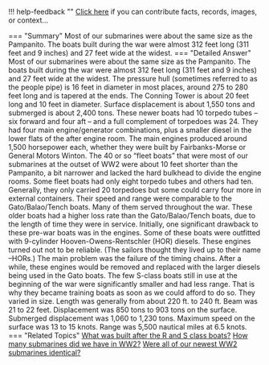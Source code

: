 !!! help-feedback ""
    <a href="/feedback/" data-feedback-link>Click here</a>
    if you can contribute facts, records, images, or context…

<a id="summary"></a>
=== "Summary"
    Most of our submarines were about the same size as the Pampanito. The boats built during the war were almost 312 feet long (311 feet and 9 inches) and 27 feet wide at the widest.
=== "Detailed Answer"
    Most of our submarines were about the same size as the Pampanito. The boats built during the war were almost 312 feet long (311 feet and 9 inches) and 27 feet wide at the widest. The pressure hull (sometimes referred to as the people pipe) is 16 feet in diameter in most places, around 275 to 280 feet long and is tapered at the ends. The Conning Tower is about 20 feet long and 10 feet in diameter. Surface displacement is about 1,550 tons and submerged is about 2,400 tons.
    These newer boats had 10 torpedo tubes – six forward and four aft – and a full complement of torpedoes was 24.
    They had four main engine/generator combinations, plus a smaller diesel in the lower flats of the after engine room. The main engines produced around 1,500 horsepower each, whether they were built by Fairbanks-Morse or General Motors Winton.
    The 40 or so “fleet boats” that were most of our submarines at the outset of WW2 were about 10 feet shorter than the Pampanito, a bit narrower and lacked the hard bulkhead to divide the engine rooms.
    Some fleet boats had only eight torpedo tubes and others had ten. Generally, they only carried 20 torpedoes but some could carry four more in external containers. Their speed and range were comparable to the Gato/Balao/Tench boats. Many of them served throughout the war. These older boats had a higher loss rate than the Gato/Balao/Tench boats, due to the length of time they were in service.
    Initially, one significant drawback to these pre-war boats was in the engines. Some of these boats were outfitted with 9-cylinder Hooven-Owens-Rentschler (HOR) diesels. These engines turned out not to be reliable. (The sailors thought they lived up to their name –HORs.) The main problem was the failure of the timing chains. After a while, these engines would be removed and replaced with the larger diesels being used in the Gato boats.
    The few S-class boats still in use at the beginning of the war were significantly smaller and had less range. That is why they became training boats as soon as we could afford to do so. They varied in size. Length was generally from about 220 ft. to 240 ft. Beam was 21 to 22 feet. Displacement was 850 tons to 903 tons on the surface. Submerged displacement was 1,060 to 1,230 tons. Maximum speed on the surface was 13 to 15 knots. Range was 5,500 nautical miles at 6.5 knots.
=== "Related Topics"
    [What was built after the R and S class boats?](what-was-built-after-the-r-and-s-class-boats.md#summary)
    [How many submarines did we have in WW2?](how-many-submarines-did-we-have-in-ww2.md#summary)
    [Were all of our newest WW2 submarines identical?](were-all-of-our-newest-ww2-submarines-identical.md#summary)
